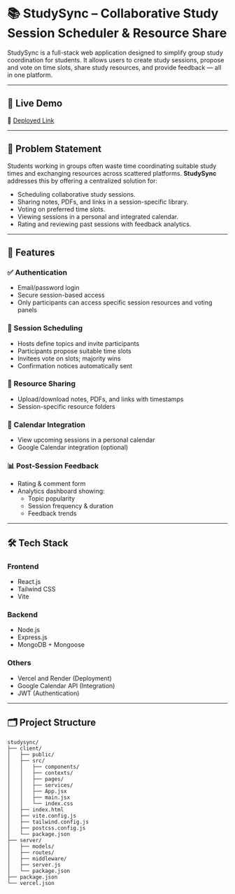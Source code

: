 # 📚 StudySync – Collaborative Study Session Scheduler & Resource Share

StudySync is a full-stack web application designed to simplify group study coordination for students. It allows users to create study sessions, propose and vote on time slots, share study resources, and provide feedback — all in one platform.

---

## 🚀 Live Demo

🔗 [Deployed Link](https://study-sync-tau-coral.vercel.app/)

---

## 🧠 Problem Statement

Students working in groups often waste time coordinating suitable study times and exchanging resources across scattered platforms. **StudySync** addresses this by offering a centralized solution for:

- Scheduling collaborative study sessions.
- Sharing notes, PDFs, and links in a session-specific library.
- Voting on preferred time slots.
- Viewing sessions in a personal and integrated calendar.
- Rating and reviewing past sessions with feedback analytics.

---

## 🎯 Features

### ✅ Authentication

- Email/password login
- Secure session-based access
- Only participants can access specific session resources and voting panels

### 📅 Session Scheduling

- Hosts define topics and invite participants
- Participants propose suitable time slots
- Invitees vote on slots; majority wins
- Confirmation notices automatically sent

### 📁 Resource Sharing

- Upload/download notes, PDFs, and links with timestamps
- Session-specific resource folders

### 📆 Calendar Integration

- View upcoming sessions in a personal calendar
- Google Calendar integration (optional)

### 📊 Post-Session Feedback

- Rating & comment form
- Analytics dashboard showing:
  - Topic popularity
  - Session frequency & duration
  - Feedback trends

---

## 🛠️ Tech Stack

### Frontend

- React.js
- Tailwind CSS
- Vite

### Backend

- Node.js
- Express.js
- MongoDB + Mongoose

### Others

- Vercel and Render (Deployment)
- Google Calendar API (Integration)
- JWT (Authentication)

---

## 🗂️ Project Structure

```
studysync/
├── client/
│   ├── public/
│   ├── src/
│   │   ├── components/
│   │   ├── contexts/
│   │   ├── pages/
│   │   ├── services/
│   │   ├── App.jsx
│   │   ├── main.jsx
│   │   └── index.css
│   ├── index.html
│   ├── vite.config.js
│   ├── tailwind.config.js
│   ├── postcss.config.js
│   └── package.json
├── server/
│   ├── models/
│   ├── routes/
│   ├── middleware/
│   ├── server.js
│   └── package.json
├── package.json
└── vercel.json
```
